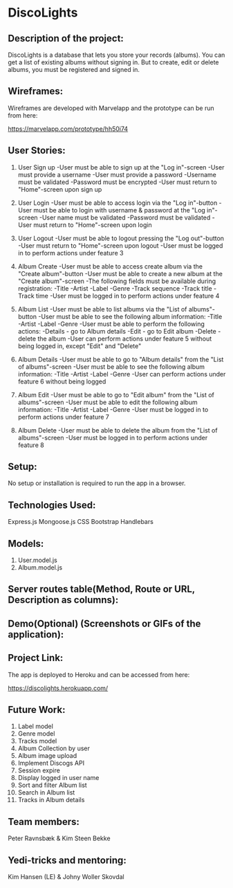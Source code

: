 # **DiscoLights**

## **Description of the project:**

DiscoLights is a database that lets you store your records (albums). You can get a list of existing albums without signing in. But to create, edit or delete albums, you must be registered and signed in.

## **Wireframes:**

Wireframes are developed with Marvelapp and the prototype can be run from here: 

https://marvelapp.com/prototype/hh50i74

## **User Stories:**

1.	User Sign up
    -User must be able to sign up at the "Log in"-screen
    -User must provide a username
    -User must provide a password
    -Username must be validated
    -Password must be encrypted
    -User must return to "Home"-screen upon sign up

2.	User Login
    -User must be able to access login via the "Log in"-button
    -User must be able to login with username & password at the "Log in"-screen
    -User name must be validated
    -Password must be validated
    -User must return to "Home"-screen upon login

3.	User Logout
    -User must be able to logout pressing the "Log out"-button
    -User must return to "Home"-screen upon logout
    -User must be logged in to perform actions under feature 3

4.	Album Create
    -User must be able to access create album via the "Create album"-button
    -User must be able to create a new album at the "Create album"-screen
    -The following fields must be available during registration:
        -Title
        -Artist
        -Label
        -Genre
        -Track sequence
        -Track title
        -Track time
    -User must be logged in to perform actions under feature 4

5.	Album List
    -User must be able to list albums via the "List of albums"-button
    -User must be able to see the following album information:
        -Title 
        -Artist
        -Label
        -Genre
    -User must be able to perform the following actions:
        -Details - go to Album details
        -Edit - go to Edit album
        -Delete - delete the album
    -User can perform actions under feature 5 without being logged in, except "Edit" and "Delete"

6.	Album Details
     -User must be able to go to "Album details" from the "List of albums"-screen
     -User must be able to see the following album information:
        -Title
        -Artist
        -Label
        -Genre
    -User can perform actions under feature 6 without being logged

7.	Album Edit
    -User must be able to go to "Edit album" from the "List of albums"-screen
    -User must be able to edit the following album information:
        -Title
        -Artist
        -Label
        -Genre
    -User must be logged in to perform actions under feature 7

8.	Album Delete
    -User must be able to delete the album from the "List of albums"-screen
    -User must be logged in to perform actions under feature 8

## **Setup:**

No setup or installation is required to run the app in a browser. 

## **Technologies Used:**

Express.js
Mongoose.js
CSS
Bootstrap
Handlebars

## **Models:**

1.	User.model.js
2.	Album.model.js

## **Server routes table(Method, Route or URL, Description as columns):**

## **Demo(Optional) (Screenshots or GIFs of the application):**

## **Project Link:**

The app is deployed to Heroku and can be accessed from here:

https://discolights.herokuapp.com/

## **Future Work:**

1.	Label model
2.	Genre model
3.	Tracks model
4.	Album Collection by user
5.  Album image upload
6.  Implement Discogs API
7.  Session expire 
8.  Display logged in user name
9.  Sort and filter Album list
10. Search in Album list
11. Tracks in Album details 

## **Team members:**

Peter Ravnsbæk & Kim Steen Bekke

## **Yedi-tricks and mentoring:**

Kim Hansen (LE) & Johny Woller Skovdal